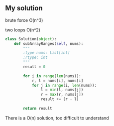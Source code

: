 
## My solution

brute force O(n^3)

two loops O(n^2)

```python
class Solution(object):
    def subArrayRanges(self, nums):
        """
        :type nums: List[int]
        :rtype: int
        """
        result = 0
        
        for i in range(len(nums)):
            r, l = nums[i], nums[i]
            for j in range(i, len(nums)):
                l = min(l, nums[j])
                r = max(r, nums[j])
                result += (r - l)
        
        return result
```


There is a O(n) solution, too difficult to understand 

